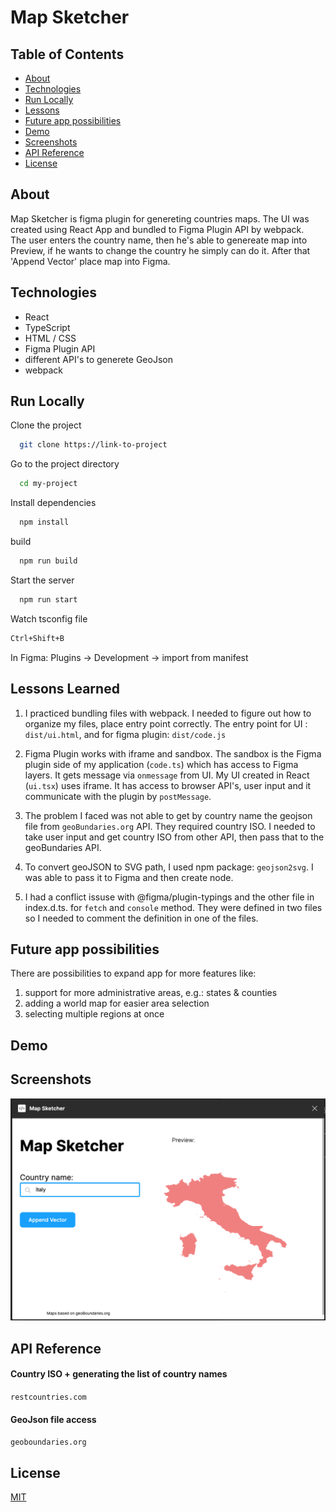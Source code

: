 # Map Sketcher

## Table of Contents

- [About](#about)
- [Technologies](#technologies)
- [Run Locally](#run-locally)
- [Lessons](#lessons-learned)
- [Future app possibilities](#possibilities)
- [Demo](#demo)
- [Screenshots](#screenshots)
- [API Reference](#api-reference)
- [License](#license)

## About

Map Sketcher is figma plugin for genereting countries maps.
The UI was created using React App and bundled to Figma Plugin API by webpack.\
The user enters the country name, then he's able to genereate map into Preview, if he wants to change the country he simply can do it. After that 'Append Vector' place map into Figma.

## Technologies

- React
- TypeScript
- HTML / CSS
- Figma Plugin API
- different API's to generete GeoJson
- webpack

## Run Locally

Clone the project

```bash
  git clone https://link-to-project
```

Go to the project directory

```bash
  cd my-project
```

Install dependencies

```bash
  npm install
```

build

```bash
  npm run build
```

Start the server

```bash
  npm run start
```

Watch tsconfig file

```bash
Ctrl+Shift+B
```

In Figma:
Plugins -> Development -> import from manifest

## Lessons Learned

1. I practiced bundling files with webpack. I needed to figure out how to organize my files, place entry point correctly.
   The entry point for UI : `dist/ui.html`, and for figma plugin: `dist/code.js`

2. Figma Plugin works with iframe and sandbox. The sandbox is the Figma plugin side of my application (`code.ts`) which has access to Figma layers. It gets message via `onmessage` from UI. My UI created in React (`ui.tsx`) uses iframe. It has access to browser API's, user input and it communicate with the plugin by `postMessage`.

3. The problem I faced was not able to get by country name the geojson file from `geoBundaries.org` API. They required country ISO. I needed to take user input and get country ISO from other API, then pass that to the geoBundaries API.

4. To convert geoJSON to SVG path, I used npm package: `geojson2svg`. I was able to pass it to Figma and then create node.

5. I had a conflict issuse with @figma/plugin-typings and the other file in index.d.ts. for `fetch` and `console` method. They were defined in two files so I needed to comment the definition in one of the files.

## Future app possibilities

There are possibilities to expand app for more features like:

1. support for more administrative areas, e.g.: states & counties
2. adding a world map for easier area selection
3. selecting multiple regions at once

## Demo

## Screenshots

![App Screenshot](/src/assets/screenshot.png)

## API Reference

#### Country ISO + generating the list of country names

`restcountries.com`

#### GeoJson file access

`geoboundaries.org`

## License

[MIT](/LICENSE)
